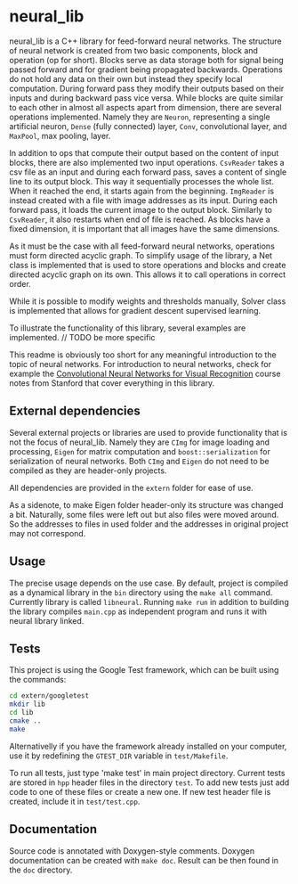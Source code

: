 # neural_lib

neural_lib is a C++ library for feed-forward neural networks. The structure of neural network is created from two basic components, block and operation (op for short). Blocks serve as data storage both for signal being passed forward and for gradient being propagated backwards. Operations do not hold any data on their own but instead they specify local computation. During forward pass they modify their outputs based on their inputs and during backward pass vice versa. While blocks are quite similar to each other in almost all aspects apart from dimension, there are several operations implemented. Namely they are `Neuron`, representing a single artificial neuron, `Dense` (fully connected) layer, `Conv`, convolutional layer, and `MaxPool`, max pooling, layer.

In addition to ops that compute their output based on the content of input blocks, there are also implemented two input operations. `CsvReader` takes a csv file as an input and during each forward pass, saves a content of single line to its output block. This way it sequentially processes the whole list. When it reached the end, it starts again from the beginning. `ImgReader` is instead created with a file with image addresses as its input. During each forward pass, it loads the current image to the output block. Similarly to `CsvReader`, it also restarts when end of file is reached. As blocks have a fixed dimension, it is important that all images have the same dimensions.

As it must be the case with all feed-forward neural networks, operations must form directed acyclic graph. To simplify usage of the library, a Net class is implemented that is used to store operations and blocks and create directed acyclic graph on its own. This allows it to call operations in correct order. 

While it is possible to modify weights and thresholds manually, Solver class is implemented that allows for gradient descent supervised learning. 

To illustrate the functionality of this library, several examples are implemented. // TODO be more specific

This readme is obviously too short for any meaningful introduction to the topic of neural networks. For introduction to neural networks, check for example the [Convolutional Neural Networks for Visual Recognition](http://cs231n.stanford.edu/) course notes from Stanford that cover everything in this library.

## External dependencies

Several external projects or libraries are used to provide functionality that is not the focus of neural_lib. Namely they are `CImg` for image loading and processing, `Eigen` for matrix computation and `boost::serialization` for serialization of neural networks. Both `CImg` and `Eigen` do not need to be compiled as they are header-only projects. 

All dependencies are provided in the `extern` folder for ease of use.

As a sidenote, to make Eigen folder header-only its structure was changed a bit. Naturally, some files were left out but also files were moved around. So the addresses to files in used folder and the addresses in original project may not correspond.

## Usage

The precise usage depends on the use case. By default, project is compiled as a dynamical library in the `bin` directory using the `make all` command. Currently library is called `libneural`. Running `make run` in addition to building the library compiles `main.cpp` as independent program and runs it with neural library linked.

## Tests

This project is using the Google Test framework, which can be built using the commands:

```bash
cd extern/googletest
mkdir lib
cd lib
cmake ..
make
```

Alternativelly if you have the framework already installed on your computer, use it by redefining the `GTEST_DIR` variable in `test/Makefile`.

To run all tests, just type 'make test' in main project directory. Current tests are stored in `hpp` header files in the directory `test`. To add new tests just add code to one of these files or create a new one. If new test header file is created, include it in `test/test.cpp`.

## Documentation

Source code is annotated with Doxygen-style comments. Doxygen documentation can be created with `make doc`. Result can be then found in the `doc` directory.
